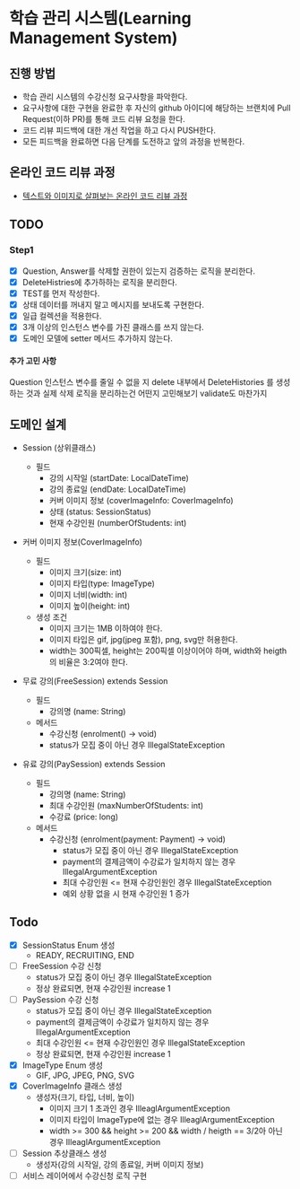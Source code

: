 # 학습 관리 시스템(Learning Management System)
## 진행 방법
* 학습 관리 시스템의 수강신청 요구사항을 파악한다.
* 요구사항에 대한 구현을 완료한 후 자신의 github 아이디에 해당하는 브랜치에 Pull Request(이하 PR)를 통해 코드 리뷰 요청을 한다.
* 코드 리뷰 피드백에 대한 개선 작업을 하고 다시 PUSH한다.
* 모든 피드백을 완료하면 다음 단계를 도전하고 앞의 과정을 반복한다.

## 온라인 코드 리뷰 과정
* [텍스트와 이미지로 살펴보는 온라인 코드 리뷰 과정](https://github.com/next-step/nextstep-docs/tree/master/codereview)

## TODO
### Step1
- [x] Question, Answer를 삭제할 권한이 있는지 검증하는 로직을 분리한다.
- [x] DeleteHistries에 추가하하는 로직을 분리한다.
- [x] TEST를 먼저 작성한다.
- [x] 상태 데이터를 꺼내지 말고 메시지를 보내도록 구현한다.
- [x] 일급 컬렉션을 적용한다.
- [X] 3개 이상의 인스턴스 변수를 가진 클래스를 쓰지 않는다.
- [x] 도메인 모델에 setter 메서드 추가하지 않는다.

#### 추가 고민 사항
Question 인스턴스 변수를 줄일 수 없을 지
delete 내부에서 DeleteHistories 를 생성하는 것과 실제 삭제 로직을 분리하는건 어떤지 고민해보기
validate도 마찬가지

## 도메인 설계
- Session (상위클래스)
  - 필드
    - 강의 시작일 (startDate: LocalDateTime)
    - 강의 종료일 (endDate: LocalDateTime)
    - 커버 이미지 정보 (coverImageInfo: CoverImageInfo)
    - 상태 (status: SessionStatus)
    - 현재 수강인원 (numberOfStudents: int)

- 커버 이미지 정보(CoverImageInfo)
  - 필드
    - 이미지 크기(size: int)
    - 이미지 타입(type: ImageType)
    - 이미지 너비(width: int)
    - 이미지 높이(height: int)
  - 생성 조건
    - 이미지 크기는 1MB 이하여야 한다.
    - 이미지 타입은 gif, jpg(jpeg 포함), png, svg만 허용한다.
    - width는 300픽셀, height는 200픽셀 이상이어야 하며, width와 heigth의 비율은 3:2여야 한다.

- 무료 강의(FreeSession) extends Session
  - 필드
    - 강의명 (name: String)
  - 메서드
    - 수강신청 (enrolment() -> void)
    - status가 모집 중이 아닌 경우 IllegalStateException
- 유료 강의(PaySession) extends Session
  - 필드
    - 강의명 (name: String)
    - 최대 수강인원 (maxNumberOfStudents: int)
    - 수강료 (price: long)
  - 메서드
    - 수강신청 (enrolment(payment: Payment) -> void)
      - status가 모집 중이 아닌 경우 IllegalStateException  
      - payment의 결제금액이 수강료가 일치하지 않는 경우 IllegalArgumentException
      - 최대 수강인원 <= 현재 수강인원인 경우 IllegalStateException
      - 예외 상황 없을 시 현재 수강인원 1 증가

## Todo
- [X] SessionStatus Enum 생성
  - READY, RECRUITING, END
- [ ] FreeSession 수강 신청
  - status가 모집 중이 아닌 경우 IllegalStateException
  - 정상 완료되면, 현재 수강인원 increase 1
- [ ] PaySession 수강 신청
  - status가 모집 중이 아닌 경우 IllegalStateException
  - payment의 결제금액이 수강료가 일치하지 않는 경우 IllegalArgumentException
  - 최대 수강인원 <= 현재 수강인원인 경우 IllegalStateException
  - 정상 완료되면, 현재 수강인원 increase 1
- [X] ImageType Enum 생성
  - GIF, JPG, JPEG, PNG, SVG
- [X] CoverImageInfo 클래스 생성
  - 생성자(크기, 타입, 너비, 높이)
    - 이미지 크기 1 초과인 경우 IlleaglArgumentException
    - 이미지 타입이 ImageType에 없는 경우 IlleaglArgumentException
    - width >= 300 && height >= 200 && width / heigth == 3/2아 아닌 경우 IlleaglArgumentException
- [ ] Session 추상클래스 생성
  - 생성자(강의 시작일, 강의 종료일, 커버 이미지 정보)
- [ ] 서비스 레이어에서 수강신청 로직 구현